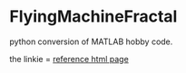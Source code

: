 # FlyingMachineFractal
python conversion of MATLAB hobby code.

the linkie = [reference html page](https://dlanier.github.io/FlyingMachineFractal/index.html)
